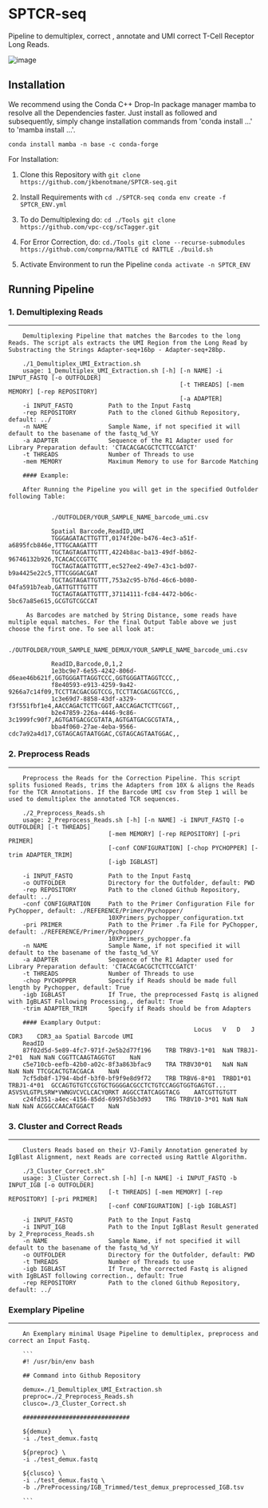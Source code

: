 # SPTCR-seq
Pipeline to demultiplex, correct , annotate and UMI correct T-Cell Receptor Long Reads.

![image](https://user-images.githubusercontent.com/70334482/175873404-d5ef14b1-5be4-4789-8ae9-5214b924a89e.png)


## Installation

We recommend using the Conda C++ Drop-In package manager mamba to resolve all the Dependencies faster. Just install as followed and subsequently, simply change installation commands from 'conda install ...' to 'mamba install ...'.

```
conda install mamba -n base -c conda-forge
```

For Installation:
1. Clone this Repository with
        ```
        git clone https://github.com/jkbenotmane/SPTCR-seq.git
        ```

2. Install Requirements with
        ```
        cd ./SPTCR-seq
        conda env create -f SPTCR_ENV.yml
        ```
3. To do Demultiplexing do:
        ```
        cd ./Tools
        git clone https://github.com/vpc-ccg/scTagger.git
        ```
4. For Error Correction, do:
        ```
        cd./Tools
        git clone --recurse-submodules https://github.com/comprna/RATTLE
        cd RATTLE
        ./build.sh
        ```

5. Activate Environment to run the Pipeline
        ```
        conda activate -n SPTCR_ENV
        ```

## Running Pipeline

### 1. Demultiplexing Reads
***
        Demultiplexing Pipeline that matches the Barcodes to the long Reads. The script als extracts the UMI Region from the Long Read by Substracting the Strings Adapter-seq+16bp - Adapter-seq+28bp.

        ./1_Demultiplex_UMI_Extraction.sh
        usage: 1_Demultiplex_UMI_Extraction.sh [-h] [-n NAME] -i INPUT_FASTQ [-o OUTFOLDER]
                                                    [-t THREADS] [-mem MEMORY] [-rep REPOSITORY]
                                                    [-a ADAPTER]
        -i INPUT_FASTQ          Path to the Input Fastq
        -rep REPOSITORY         Path to the cloned Github Repository, default: ../
        -n NAME                 Sample Name, if not specified it will default to the basename of the fastq_%d_%Y
        -a ADAPTER              Sequence of the R1 Adapter used for Library Preparation default: 'CTACACGACGCTCTTCCGATCT'
        -t THREADS              Number of Threads to use
        -mem MEMORY             Maximum Memory to use for Barcode Matching

        #### Example:

        After Running the Pipeline you will get in the specified Outfolder following Table:


                ./OUTFOLDER/YOUR_SAMPLE_NAME_barcode_umi.csv

                Spatial Barcode,ReadID,UMI
                TGGGAGATACTTGTTT,0174f20e-b476-4ec3-a51f-a6895fcb846e,TTTGCAAGATTT
                TGCTAGTAGATTGTTT,4224b8ac-ba13-49df-b862-96746132b926,TCACACCCGTTC
                TGCTAGTAGATTGTTT,ec527ee2-49e7-43c1-bd07-b9a4425e22c5,TTTCGGGACGAT
                TGCTAGTAGATTGTTT,753a2c95-b76d-46c6-b080-04fa591b7eab,GATTGTTTGTTT
                TGCTAGTAGATTGTTT,37114111-fc84-4472-b06c-5bc67a85e615,GCGTGTCGCCAT

         As Barcodes are matched by String Distance, some reads have multiple equal matches. For the final Output Table above we just choose the first one. To see all look at:

                ./OUTFOLDER/YOUR_SAMPLE_NAME_DEMUX/YOUR_SAMPLE_NAME_barcode_umi.csv

                ReadID,Barcode,0,1,2
                1e3bc9e7-6e55-4242-806d-d6eae46b621f,GGTGGGATTAGGTCCC,GGTGGGATTAGGTCCC,,
                f8e40593-e913-4259-9a42-9266a7c14f09,TCCTTACGACGGTCCG,TCCTTACGACGGTCCG,,
                1c3e69d7-8858-43df-a329-f3f551fbf1e4,AACCAGACTCTTCGGT,AACCAGACTCTTCGGT,,
                b2e47859-226a-4446-9c86-3c1999fc90f7,AGTGATGACGCGTATA,AGTGATGACGCGTATA,,
                bba4f060-27ae-4eba-9566-cdc7a92a4d17,CGTAGCAGTAATGGAC,CGTAGCAGTAATGGAC,,


### 2. Preprocess Reads
***
        Preprocess the Reads for the Correction Pipeline. This script splits fusioned Reads, trims the Adapters from 10X & aligns the Reads for the TCR Annotations. If the Barcode UMI csv from Step 1 will be used to demultiplex the annotated TCR sequences.

        ./2_Preprocess_Reads.sh
        usage: 2_Preprocess_Reads.sh [-h] [-n NAME] -i INPUT_FASTQ [-o OUTFOLDER] [-t THREADS]
                                [-mem MEMORY] [-rep REPOSITORY] [-pri PRIMER]
                                [-conf CONFIGURATION] [-chop PYCHOPPER] [-trim ADAPTER_TRIM]
                                [-igb IGBLAST]

        -i INPUT_FASTQ          Path to the Input Fastq
        -o OUTFOLDER            Directory for the Outfolder, default: PWD
        -rep REPOSITORY         Path to the cloned Github Repository, default: ../
        -conf CONFIGURATION     Path to the Primer Configuration File for PyChopper, default: ./REFERENCE/Primer/Pychopper/                     
                                10XPrimers_pychopper_configuration.txt
        -pri PRIMER             Path to the Primer .fa File for PyChopper, default: ./REFERENCE/Primer/Pychopper/                     
                                10XPrimers_pychopper.fa
        -n NAME                 Sample Name, if not specified it will default to the basename of the fastq_%d_%Y
        -a ADAPTER              Sequence of the R1 Adapter used for Library Preparation default: 'CTACACGACGCTCTTCCGATCT'
        -t THREADS              Number of Threads to use
        -chop PYCHOPPER         Specify if Reads should be made full length by Pychopper, default: True
        -igb IGBLAST            If True, the preprocessed Fastq is aligned with IgBLAST Following Processing., default: True
        -trim ADAPTER_TRIM      Specify if Reads should be from Adapters

        #### Examplary Output:
                                                        Locus	V	D	J	CDR3	CDR3_aa	Spatial Barcode	UMI
        ReadID								
        87f02d5d-5e89-4fc7-971f-2e5b2d77f196	TRB	TRBV3-1*01	NaN	TRBJ1-2*01	NaN	NaN	CGGTTCAAGTAGGTGT	NaN
        c5e710cb-eefb-42b0-a02c-8f3a863bfac9	TRA	TRBV30*01	NaN	NaN	NaN	NaN	TTCGCACTGTACGACA	NaN
        7cf5db8f-1794-4bdf-b3f0-bf9f9e8d9f72	TRB	TRBV6-8*01	TRBD1*01	TRBJ1-4*01	GCCAGTGTGTCCGTGCTGGGGACGCCTCTGTCCAGGTGGTGAGTGT...	ASVSVLGTPLSRW*VWNGVCVCLCACYQRKT	AGGCCTATCAGGTACG	AATCGTTGTGTT
        c24fd351-a4ec-4156-85dd-69957d5b3d93	TRG	TRBV10-3*01	NaN	NaN	NaN	NaN	ACGGCCAACATGGACT	NaN


### 3. Cluster and Correct Reads
***
        Clusters Reads based on their VJ-Family Annotation generated by IgBlast Alignment, next Reads are corrected using Rattle Algorithm.
        
        ./3_Cluster_Correct.sh"
        usage: 3_Cluster_Correct.sh [-h] [-n NAME] -i INPUT_FASTQ -b INPUT_IGB [-o OUTFOLDER]
                                [-t THREADS] [-mem MEMORY] [-rep REPOSITORY] [-pri PRIMER]
                                [-conf CONFIGURATION] [-igb IGBLAST]

        -i INPUT_FASTQ          Path to the Input Fastq
        -i INPUT_IGB            Path to the Input IgBlast Result generated by 2_Preprocess_Reads.sh
        -n NAME                 Sample Name, if not specified it will default to the basename of the fastq_%d_%Y
        -o OUTFOLDER            Directory for the Outfolder, default: PWD
        -t THREADS              Number of Threads to use
        -igb IGBLAST            If True, the corrected Fastq is aligned with IgBLAST following correction., default: True
        -rep REPOSITORY         Path to the cloned Github Repository, default: ../

### Exemplary Pipeline
***
        An Exemplary minimal Usage Pipeline to demultiplex, preprocess and correct an Input Fastq.

        ```
        #! /usr/bin/env bash
        
        ## Command into Github Repository

        demux=./1_Demultiplex_UMI_Extraction.sh
        preproc=./2_Preprocess_Reads.sh
        clusco=./3_Cluster_Correct.sh

        ##############################

        ${demux}     \
        -i ./test_demux.fastq 

        ${preproc} \
        -i ./test_demux.fastq 

        ${clusco} \
        -i ./test_demux.fastq \
        -b ./PreProcessing/IGB_Trimmed/test_demux_preprocessed_IGB.tsv

        ```
